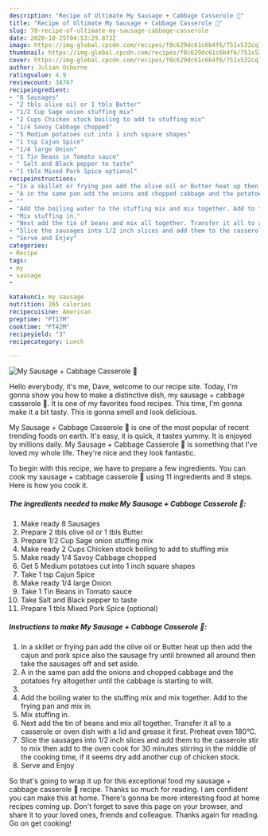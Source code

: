 ```yaml
---
description: "Recipe of Ultimate My Sausage + Cabbage Casserole 🤗"
title: "Recipe of Ultimate My Sausage + Cabbage Casserole 🤗"
slug: 78-recipe-of-ultimate-my-sausage-cabbage-casserole
date: 2020-10-25T04:53:29.873Z
image: https://img-global.cpcdn.com/recipes/f0c629dc61c6b4f6/751x532cq70/my-sausage-cabbage-casserole-🤗-recipe-main-photo.jpg
thumbnail: https://img-global.cpcdn.com/recipes/f0c629dc61c6b4f6/751x532cq70/my-sausage-cabbage-casserole-🤗-recipe-main-photo.jpg
cover: https://img-global.cpcdn.com/recipes/f0c629dc61c6b4f6/751x532cq70/my-sausage-cabbage-casserole-🤗-recipe-main-photo.jpg
author: Julian Osborne
ratingvalue: 4.9
reviewcount: 38767
recipeingredient:
- "8 Sausages"
- "2 tbls olive oil or 1 tbls Butter"
- "1/2 Cup Sage onion stuffing mix"
- "2 Cups Chicken stock boiling to add to stuffing mix"
- "1/4 Savoy Cabbage chopped"
- "5 Medium potatoes cut into 1 inch square shapes"
- "1 tsp Cajun Spice"
- "1/4 large Onion"
- "1 Tin Beans in Tomato sauce"
- " Salt and Black pepper to taste"
- "1 tbls Mixed Pork Spice optional"
recipeinstructions:
- "In a skillet or frying pan add the olive oil or Butter heat up then add the cajun and pork spice also the sausage fry until browned all around then take the sausages off and set aside."
- "A in the same pan add the onions and chopped cabbage and the potatoes fry altogether until the cabbage is starting to wilt."
- ""
- "Add the boiling water to the stuffing mix and mix together. Add to the frying pan and mix in."
- "Mix stuffing in."
- "Next add the tin of beans and mix all together. Transfer it all to a casserole or oven dish with a lid and grease it first. Preheat oven 180°C."
- "Slice the sausages into 1/2 inch slices and add them to the casserole stir to mix then add to the oven cook for 30 minutes stirring in the middle of the cooking time, if it seems dry add another cup of chicken stock."
- "Serve and Enjoy"
categories:
- Recipe
tags:
- my
- sausage
- 

katakunci: my sausage  
nutrition: 265 calories
recipecuisine: American
preptime: "PT17M"
cooktime: "PT42M"
recipeyield: "3"
recipecategory: Lunch

---
```



![My Sausage + Cabbage Casserole 🤗](https://img-global.cpcdn.com/recipes/f0c629dc61c6b4f6/751x532cq70/my-sausage-cabbage-casserole-🤗-recipe-main-photo.jpg)

Hello everybody, it's me, Dave, welcome to our recipe site. Today, I'm gonna show you how to make a distinctive dish, my sausage + cabbage casserole 🤗. It is one of my favorites food recipes. This time, I'm gonna make it a bit tasty. This is gonna smell and look delicious.

My Sausage + Cabbage Casserole 🤗 is one of the most popular of recent trending foods on earth. It's easy, it is quick, it tastes yummy. It is enjoyed by millions daily. My Sausage + Cabbage Casserole 🤗 is something that I've loved my whole life. They're nice and they look fantastic.




To begin with this recipe, we have to prepare a few ingredients. You can cook my sausage + cabbage casserole 🤗 using 11 ingredients and 8 steps. Here is how you cook it.

<!--inarticleads1-->

##### The ingredients needed to make My Sausage + Cabbage Casserole 🤗:

1. Make ready 8 Sausages
1. Prepare 2 tbls olive oil or 1 tbls Butter
1. Prepare 1/2 Cup Sage onion stuffing mix
1. Make ready 2 Cups Chicken stock boiling to add to stuffing mix
1. Make ready 1/4 Savoy Cabbage chopped
1. Get 5 Medium potatoes cut into 1 inch square shapes
1. Take 1 tsp Cajun Spice
1. Make ready 1/4 large Onion
1. Take 1 Tin Beans in Tomato sauce
1. Take  Salt and Black pepper to taste
1. Prepare 1 tbls Mixed Pork Spice (optional)




<!--inarticleads2-->

##### Instructions to make My Sausage + Cabbage Casserole 🤗:

1. In a skillet or frying pan add the olive oil or Butter heat up then add the cajun and pork spice also the sausage fry until browned all around then take the sausages off and set aside.
1. A in the same pan add the onions and chopped cabbage and the potatoes fry altogether until the cabbage is starting to wilt.
1. 
1. Add the boiling water to the stuffing mix and mix together. Add to the frying pan and mix in.
1. Mix stuffing in.
1. Next add the tin of beans and mix all together. Transfer it all to a casserole or oven dish with a lid and grease it first. Preheat oven 180°C.
1. Slice the sausages into 1/2 inch slices and add them to the casserole stir to mix then add to the oven cook for 30 minutes stirring in the middle of the cooking time, if it seems dry add another cup of chicken stock.
1. Serve and Enjoy




So that's going to wrap it up for this exceptional food my sausage + cabbage casserole 🤗 recipe. Thanks so much for reading. I am confident you can make this at home. There's gonna be more interesting food at home recipes coming up. Don't forget to save this page on your browser, and share it to your loved ones, friends and colleague. Thanks again for reading. Go on get cooking!

